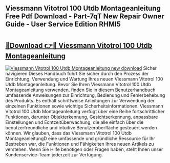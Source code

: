 ## Viessmann Vitotrol 100 Utdb Montageanleitung Free Pdf Download - Part-7qT New Repair Owner Guide - User Service Edition RHMl5

# <h2><a href="http://df6batt.blite.top/?on=Viessmann+Vitotrol+100+Utdb+Montageanleitung">🔗Download 👉🔴 Viessmann Vitotrol 100 Utdb Montageanleitung</a></h2>

[![Viessmann Vitotrol 100 Utdb Montageanleitung new download](https://i.imgur.com/lujVjoI.png)](http://df6batt.blite.top/?on=Viessmann+Vitotrol+100+Utdb+Montageanleitung)
Sicher navigieren Dieses Handbuch führt Sie sicher durch den Prozess der Einrichtung, Verwendung und Wartung Ihres neuen Viessmann Vitotrol 100 Utdb Montageanleitung. Bevor Sie Ihren Viessmann Vitotrol 100 Utdb Montageanleitung verwenden, finden Sie in diesem Benutzerhandbuch umfassende Anweisungen zur Einrichtung, Bedienung und Fehlerbehebung des Produkts. Es enthält schrittweise Anleitungen zur Verwendung der einzelnen Funktionen sowie wichtige Sicherheitsinformationen. Viessmann Vitotrol 100 Utdb Montageanleitung verfügt über eine Reihe fortschrittlicher Funktionen, darunter Objekterkennung, Gesichtserkennung, anpassbare Einstellungen und Echtzeitüberwachung, die alle einfach über die benutzerfreundliche und intuitive Benutzeroberfläche gesteuert werden können. Wir glauben, dass das Viessmann Vitotrol 100 Utdb MontageanleitungD eine umfassende und gründliche Ressource für Ihr Bestreben war, die Funktionen und Fähigkeiten Ihres neuen Artikels zu verstehen. Wenn Sie Hilfe benötigen oder Fragen haben, steht Ihnen unser Kundenservice-Team jederzeit zur Verfügung.
